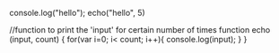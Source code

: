 console.log("hello");
echo("hello", 5)

//function to print the 'input' for certain number of times
function echo (input, count) {
	for(var i=0; i< count; i++){
		console.log(input);
	}
}